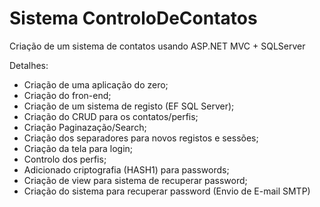 # Sistema ControloDeContatos

Criação de um sistema de contatos usando ASP.NET MVC + SQLServer

Detalhes:
- Criação de uma aplicação do zero;
- Criação do fron-end;
- Criação de um sistema de registo (EF SQL Server);
- Criação do CRUD para os contatos/perfis;
- Criação Paginazação/Search;
- Criação dos separadores para novos registos e sessões;
- Criação da tela para login;
- Controlo dos perfis;
- Adicionado criptografia (HASH1) para passwords;
- Criação de view para sistema de recuperar password;
- Criação do sistema para recuperar password (Envio de E-mail SMTP)
